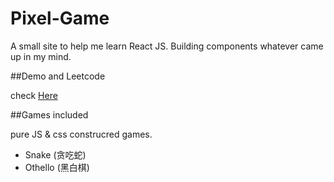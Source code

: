# Pixel-Game

A small site to help me learn React JS. 
Building components whatever came up in my mind.

##Demo and Leetcode

check [Here](http://sherryxueyingli.github.io/pixel-game)

##Games included

pure JS & css construcred games. 

* Snake (贪吃蛇)
* Othello (黑白棋)
